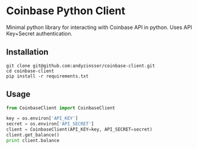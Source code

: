 # Coinbase Python Client

Minimal python library for interacting with Coinbase API in python. Uses API Key+Secret authentication.

## Installation

```
git clone git@github.com:andyzinsser/coinbase-client.git
cd coinbase-client
pip install -r requirements.txt
```

## Usage

```python
from CoinbaseClient import CoinbaseClient

key = os.environ['API_KEY']
secret = os.environ['API_SECRET']
client = CoinbaseClient(API_KEY=key, API_SECRET=secret)
client.get_balance()
print client.balance
```


